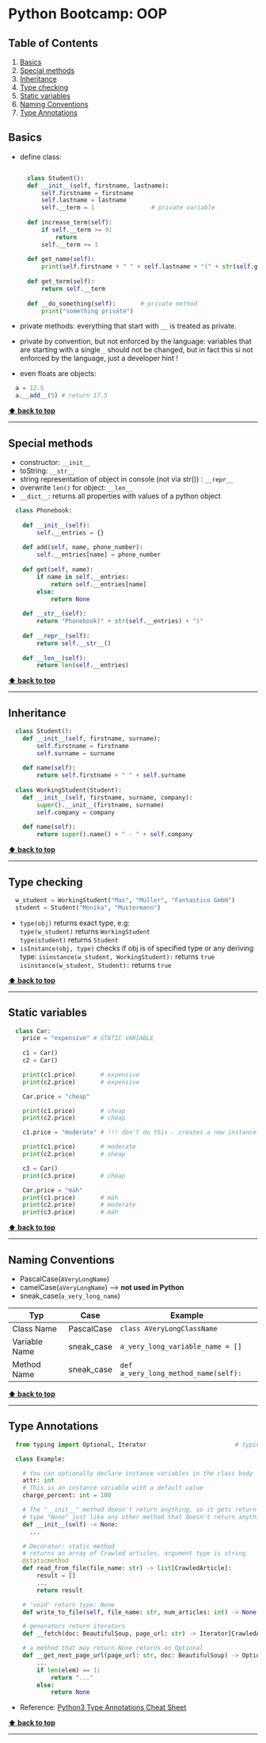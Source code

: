 # Python Bootcamp: OOP

<!-- omit in toc -->
## Table of Contents

1. [Basics](#basics)
2. [Special methods](#special-methods)
3. [Inheritance](#inheritance)
4. [Type checking](#type-checking)
5. [Static variables](#static-variables)
6. [Naming Conventions](#naming-conventions)
7. [Type Annotations](#type-annotations)

## Basics

* define class:
  
  ```Python

    class Student():        
    def __init__(self, firstname, lastname):
        self.firstname = firstname
        self.lastname = lastname        
        self.__term = 1                # private variable
        
    def increase_term(self):
        if self.__term >= 9:
            return
        self.__term += 1
    
    def get_name(self):
        print(self.firstname + " " + self.lastname + "(" + str(self.get_term()) + ")")
        
    def get_term(self):
        return self.__term
    
    def __do_something(self):       # private method
        print("something private")

  ```

* private methods: everything that start with `__` is treated as private.
* private by convention, but not enforced by the language: variables that are starting with a single `_` should not be changed, but in fact this si not enforced by the language, just a developer hint !
* even floats are objects:

``` Python
  a = 12.5
  a.__add__(5) # return 17.5
```

**[⬆ back to top](#table-of-contents)**
___

## Special methods

* constructor: `__init__`
* toString: `__str__`
* string representation of object in console (not via str()) : `__repr__`
* overwrite `len()` for object: `__len__`
* `__dict__`: returns all properties with values of a python object

``` Python
  class Phonebook:
  
    def __init__(self):
        self.__entries = {}
        
    def add(self, name, phone_number):
        self.__entries[name] = phone_number
        
    def get(self, name):
        if name in self.__entries:
            return self.__entries[name]
        else:
            return None
        
    def __str__(self):
        return "Phonebook(" + str(self.__entries) + ")"
    
    def __repr__(self):
        return self.__str__()
    
    def __len__(self):
        return len(self.__entries)
```

**[⬆ back to top](#table-of-contents)**
___

## Inheritance

``` Python
  class Student():        
    def __init__(self, firstname, surname):
        self.firstname = firstname
        self.surname = surname
    
    def name(self):
        return self.firstname + " " + self.surname
    
  class WorkingStudent(Student):
    def __init__(self, firstname, surname, company):
        super().__init__(firstname, surname)
        self.company = company
        
    def name(self):
        return super().name() + " - " + self.company
```

**[⬆ back to top](#table-of-contents)**
___

## Type checking

``` Python
  w_student = WorkingStudent("Max", "Müller", "Fantastico GmbH")
  student = Student("Monika", "Mustermann")
```

* `type(obj)` returns exact type, e.g:  
 `type(w_student)` returns `WorkingStudent`  
 `type(student)` returns `Student`
* `isInstance(obj, type)` checks if obj is of specified type or any deriving type:
  `isinstance(w_student, WorkingStudent):`  returns `true`  
  `isinstance(w_student, Student):`  returns `true`

**[⬆ back to top](#table-of-contents)**
___

## Static variables

``` Python
  class Car:
    price = "expensive" # STATIC VARIABLE
        
    c1 = Car()        
    c2 = Car()

    print(c1.price)       # expensive  
    print(c2.price)       # expensive

    Car.price = "cheap"

    print(c1.price)       # cheap
    print(c2.price)       # cheap

    c1.price = "moderate" # !!! don't do this - creates a new instance variable overwriting the static variable 

    print(c1.price)       # moderate
    print(c2.price)       # cheap

    c3 = Car()
    print(c3.price)       # cheap

    Car.price = "mäh"
    print(c1.price)       # mäh
    print(c2.price)       # moderate
    print(c3.price)       # mäh
```

**[⬆ back to top](#table-of-contents)**
___

## Naming Conventions

* PascalCase(`AVeryLongName`)
* camelCase(`aVeryLongName`)  --> __not used in Python__
* sneak_case(`a_very_long_name`)

| Typ           | Case       | Example                              |
| ------------- | ---------- | ------------------------------------ |
| Class Name    | PascalCase | `class AVeryLongClassName`           |
| Variable Name | sneak_case | `a_very_long_variable_name = []`     |
| Method Name   | sneak_case | `def a_very_long_method_name(self):` |

**[⬆ back to top](#table-of-contents)**
___

## Type Annotations

``` Python
  from typing import Optional, Iterator                         # typings package

  class Example:

    # You can optionally declare instance variables in the class body
    attr: int
    # This is an instance variable with a default value
    charge_percent: int = 100

    # The "__init__" method doesn't return anything, so it gets return
    # type "None" just like any other method that doesn't return anything
    def __init__(self) -> None:
      ...

    # Decorator: static method
    # returns an array of Crawled articles, argument type is string
    @staticmethod                                                 
    def read_from_file(file_name: str) -> list[CrawledArticle]:   
        result = []
        ...
        return result

    # 'void' return type: None
    def write_to_file(self, file_name: str, num_articles: int) -> None:

    # generators return iterators
    def __fetch(doc: BeautifulSoup, page_url: str) -> Iterator[CrawledArticle]:

    # a method that may return None returns an Optional
    def __get_next_page_url(page_url: str, doc: BeautifulSoup) -> Optional[str]:
        ...
        if len(elem) == 1:
            return "..."
        else:
            return None


```

* Reference: [Python3 Type Annotations Cheat Sheet](https://mypy.readthedocs.io/en/stable/cheat_sheet_py3.html)

**[⬆ back to top](#table-of-contents)**
___
